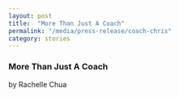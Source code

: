 ```yaml
---
layout: post
title:  "More Than Just A Coach"
permalink: "/media/press-release/coach-chris"
category: stories
---
```


### More Than Just A Coach
by Rachelle Chua
